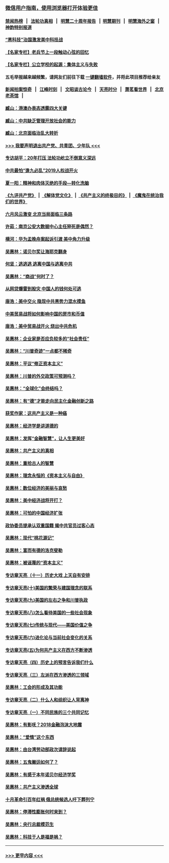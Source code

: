 ### [微信用户指南，使用浏览器打开体验更佳](https://github.com/gfw-breaker/banned-news1/blob/master/indexes/wechat-guide.md?t=0)
#### [禁闻热榜](热点新闻.md?t=0)  &nbsp;&nbsp;|&nbsp;&nbsp; [法轮功真相](https://github.com/gfw-breaker/truth/blob/master/README.md?t=0) &nbsp;&nbsp;|&nbsp;&nbsp; [明慧二十周年报告](https://github.com/gfw-breaker/mh-reports/blob/master/README.md?t=0) &nbsp;&nbsp;|&nbsp;&nbsp;[明慧期刊](https://github.com/gfw-breaker/mh-qikan) &nbsp;&nbsp;|&nbsp;&nbsp; [明慧海外之窗](https://github.com/gfw-breaker/mh-news/blob/master/README.md?t=0) &nbsp;&nbsp;|&nbsp;&nbsp; [神韵特别报道](https://github.com/gfw-breaker/mh-news/blob/master/shenyun.md?t=0)
#### [“黑科技”治国激发美中科技战](../pages/nsc423/n11638056.md?t=02040944) 
#### [【名家专栏】老兵节上一段触动心弦的回忆](../pages/nsc423/n11646016.md?t=02040944) 
#### [【名家专栏】公立学校的起源：集体主义与失败](../pages/nsc423/n11601833.md?t=02040944) 
#### 五毛举报越来越频繁，请网友们前往下载 [一键翻墙软件](https://github.com/gfw-breaker/ssr-accounts)，并将此项目推荐给亲友
#### [新闻拍案惊奇](https://github.com/gfw-breaker/banned-news1/blob/master/pages/link4.md) &nbsp;&nbsp;|&nbsp;&nbsp; [江峰时刻](https://github.com/gfw-breaker/banned-news1/blob/master/pages/link4.md) &nbsp;&nbsp;|&nbsp;&nbsp; [文昭谈古论今](https://github.com/gfw-breaker/banned-news1/blob/master/pages/link4.md) &nbsp;&nbsp;|&nbsp;&nbsp; [天亮时分](https://github.com/gfw-breaker/banned-news1/blob/master/pages/link4.md) &nbsp;&nbsp;|&nbsp;&nbsp; [萧茗看世界](https://github.com/gfw-breaker/banned-news1/blob/master/pages/link4.md) &nbsp;&nbsp;|&nbsp;&nbsp; [北京老茶馆](https://github.com/gfw-breaker/banned-news1/blob/master/pages/link4.md) &nbsp;&nbsp;|&nbsp;&nbsp; 
#### [臧山：港澳办表态透露四大关键](../pages/nsc423/n11421628.md?t=02040944) 
#### [臧山：中共缺乏管理开放社会的能力](../pages/nsc423/n11407457.md?t=02040944) 
#### [臧山：北京面临治乱大转折](../pages/nsc423/n11406895.md?t=02040944) 
#### [>>> 我要声明退出共产党、共青团、少年队 <<<](https://github.com/begood0513/goodnews/blob/master/quit/letter.md) 
#### [专访胡平：20年打压 法轮功屹立不倒意义深远](../pages/nsc423/n11398800.md?t=02040944) 
#### [中共最怕“逢九必乱”2019人权战开火](../pages/nsc423/n11385248.md?t=02040944) 
#### [夏一阳：精神和肉体灭绝的手段—转化洗脑](../pages/nsc423/n11368250.md?t=02040944) 
#### [《九评共产党》](https://github.com/begood0513/9ping.md/blob/master/README.md) &nbsp;|&nbsp; [《解体党文化》](../../../../jtdwh.md/blob/master/README.md)  &nbsp;|&nbsp; [《共产主义的终极目的》](../../../../gczydzjmd.md/blob/master/README.md) &nbsp;|&nbsp; [《魔鬼在统治我们的世界》](../../../../mgztzwmdsj.md/blob/master/README.md) 
#### [六月风云激变 北京当局面临三条路](../pages/nsc423/n11313668.md?t=02040944) 
#### [许茹：南京公安大数据中心主任猝死是偶然？](../pages/nsc423/n11064744.md?t=02040944) 
#### [横河：华为孟晚舟案起诉引渡 美中角力升级](../pages/nsc423/n11027230.md?t=02040944) 
#### [吴惠林：诺贝尔奖让海耶克翻身](../pages/nsc423/n10890049.md?t=02040944) 
#### [何坚：逃逃逃 逃离中国与逃离中共](../pages/nsc423/n10592891.md?t=02040944) 
#### [吴惠林：“商战”何时了？](../pages/nsc423/n10573558.md?t=02040944) 
#### [从网贷爆雷到股灾 中国人的钱何处可逃](../pages/nsc423/n10572800.md?t=02040944) 
#### [唐浩：美中交火 隐现中共黑势力混水摸鱼](../pages/nsc423/n10544040.md?t=02040944) 
#### [中美贸易战将如何影响中国的房市和币值](../pages/nsc423/n10543697.md?t=02040944) 
#### [唐浩：美中贸易战开火 烧出中共危机](../pages/nsc423/n10540126.md?t=02040944) 
#### [吴惠林：企业家是否应负较多的“社会责任”](../pages/nsc423/n10535022.md?t=02040944) 
#### [吴惠林：“川普奇迹”一点都不稀奇](../pages/nsc423/n10512808.md?t=02040944) 
#### [吴惠林：平议“修正资本主义”](../pages/nsc423/n10495724.md?t=02040944) 
#### [吴惠林：川普的外交政策可预测吗？](../pages/nsc423/n10462387.md?t=02040944) 
#### [吴惠林：“全球化”会终结吗？](../pages/nsc423/n10452838.md?t=02040944) 
#### [吴惠林：有“德”才能走向民主化金融创新之路](../pages/nsc423/n10432292.md?t=02040944) 
#### [获奖作家：这共产主义是一种癌](../pages/nsc423/n10431541.md?t=02040944) 
#### [吴惠林：经济学是讲道德的](../pages/nsc423/n10398014.md?t=02040944) 
#### [吴惠林：发挥“金融智慧”，让人生更美好](../pages/nsc423/n10375019.md?t=02040944) 
#### [吴惠林：共产主义的真相](../pages/nsc423/n10351394.md?t=02040944) 
#### [吴惠林：重拾古人的智慧](../pages/nsc423/n10337691.md?t=02040944) 
#### [吴惠林：理念永恒的《资本主义与自由》](../pages/nsc423/n10316274.md?t=02040944) 
#### [吴惠林：数位经济的美丽与哀愁](../pages/nsc423/n10292946.md?t=02040944) 
#### [吴惠林：美中经济战将开打？](../pages/nsc423/n10258825.md?t=02040944) 
#### [吴惠林：可怕的中国经济扩张](../pages/nsc423/n10219147.md?t=02040944) 
#### [政协委员提承认双重国籍 揭中共官员过客心态](../pages/nsc423/n10208809.md?t=02040944) 
#### [吴惠林：现代“桃花源记”](../pages/nsc423/n10185234.md?t=02040944) 
#### [吴惠林：富而有德的洛克斐勒](../pages/nsc423/n10142264.md?t=02040944) 
#### [吴惠林：被诬蔑的“资本主义”](../pages/nsc423/n10124816.md?t=02040944) 
#### [专访章天亮（十一）历史大戏 上天自有安排](../pages/nsc423/n10094905.md?t=02040944) 
#### [专访章天亮(十)美国的繁荣与建国理念的联系](../pages/nsc423/n10094899.md?t=02040944) 
#### [专访章天亮(九)美国的左右之争和川普执政](../pages/nsc423/n10094889.md?t=02040944) 
#### [专访章天亮(八)怎么看待美国的一些社会现象](../pages/nsc423/n10094857.md?t=02040944) 
#### [专访章天亮(七)传统与现代——美国价值之争](../pages/nsc423/n10093140.md?t=02040944) 
#### [专访章天亮(六)进化论与当前社会变化的关系](../pages/nsc423/n10092036.md?t=02040944) 
#### [专访章天亮(五)为何共产主义在西方不断渗透](../pages/nsc423/n10083620.md?t=02040944) 
#### [专访章天亮（四）历史上的预言告诉我们什么](../pages/nsc423/n10083606.md?t=02040944) 
#### [专访章天亮（三）左派在西方渗透的三领域](../pages/nsc423/n10081115.md?t=02040944) 
#### [吴惠林：工会的形成及其功能](../pages/nsc423/n10080633.md?t=02040944) 
#### [专访章天亮（二）什么人和组织让人背离神](../pages/nsc423/n10076637.md?t=02040944) 
#### [专访章天亮（一）不同民族的三个共同记忆](../pages/nsc423/n10074188.md?t=02040944) 
#### [吴惠林：有影呒？2018金融泡沫大地震](../pages/nsc423/n10040534.md?t=02040944) 
#### [吴惠林：“爱情”这个东西](../pages/nsc423/n10019423.md?t=02040944) 
#### [吴惠林：由台湾劳动部政次请辞说起](../pages/nsc423/n9979679.md?t=02040944) 
#### [吴惠林：五鬼搬运如何了？](../pages/nsc423/n9925338.md?t=02040944) 
#### [吴惠林：有感于本年诺贝尔经济学奖](../pages/nsc423/n9871883.md?t=02040944) 
#### [吴惠林：共产主义渗透全球](../pages/nsc423/n9812748.md?t=02040944) 
#### [十月革命引百年红祸 俄总统候选人吁下葬列宁](../pages/nsc423/n9810182.md?t=02040944) 
#### [吴惠林：停滞性膨胀何时来到？](../pages/nsc423/n9764136.md?t=02040944) 
#### [吴惠林：央行总裁模范生](../pages/nsc423/n9728134.md?t=02040944) 
#### [吴惠林：科技于人是福是祸？](../pages/nsc423/n9672982.md?t=02040944) 

----
#### [ >>> 更早内容 <<< ](../indexes/nsc423-earlier.md)
